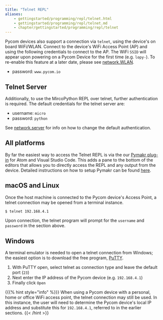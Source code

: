 ```yaml
---
title: "Telnet REPL"
aliases:
    - gettingstarted/programming/repl/telnet.html
    - gettingstarted/programming/repl/telnet.md
    - chapter/gettingstarted/programming/repl/telnet
---
```

Pycom devices also support a connection via `telnet`, using the device's on board WiFi/WLAN. Connect to the device's WiFi Access Point (AP) and using the following credentials to connect to the AP. The WiFi `SSID` will appear upon powering on a Pycom Device for the first time (e.g. `lopy-`). To re-enable this feature at a later date, please see [network.WLAN]().

* password: `www.pycom.io`

## Telnet Server

Additionally, to use the MircoPython REPL over telnet, further authentication is required. The default credentials for the telnet server are:

* username: `micro`
* password: `python`

See [network.server](/../../firmwareapi/pycom/network/server) for info on how to change the default authentication.

## All platforms

By far the easiest way to access the Telnet REPL is via the our [Pymakr plug-in](/../../pymakr/installation/) for Atom and Visual Studio Code. This adds a pane to the bottom of the editors that allows you to directly access the REPL and any output from the device. Detailed instructions on how to setup Pymakr can be found [here](/../../pymakr/installation/).

## macOS and Linux

Once the host machine is connected to the Pycom device's Access Point, a telnet connection may be opened from a terminal instance.

```bash
$ telnet 192.168.4.1
```

Upon connection, the telnet program will prompt for the `username` and `password` in the section above.

## Windows

A terminal emulator is needed to open a telnet connection from Windows; the easiest option is to download the free program, [PuTTY](http://www.putty.org/).

1. With PuTTY open, select telnet as connection type and leave the default port (`23`)
2. Next enter the IP address of the Pycom device (e.g. `192.168.4.1`)
3. Finally click `Open`

{{{% hint style="info" %}}}
When using a Pycom device with a personal, home or office WiFi access point, the telnet connection may still be used. In this instance, the user will need to determine the Pycom device's local IP address and substitute this for `192.168.4.1`, referred to in the earlier sections.
{{< /hint >}}

